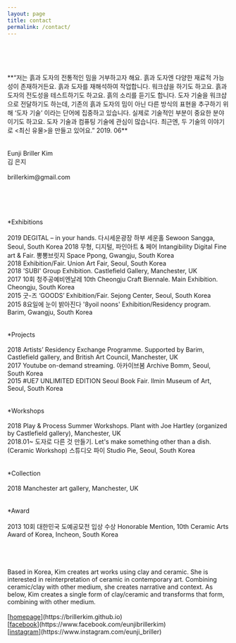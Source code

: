 ```yaml
---
layout: page
title: contact
permalink: /contact/
---
```

<br>
<br>
<br>
<br>
**“저는 흙과 도자의 전통적인 밈을 거부하고자 해요. 흙과 도자엔 다양한 재료적 가능성이 존재하거든요. 흙과 도자를 재해석하여 작업합니다. 워크샵을 하기도 하고요. 흙과 도자의 전도성을 테스트하기도 하고요. 흙의 소리를 듣기도 합니다. 도자 기술을 워크샵으로 전달하기도 하는데, 기존의 흙과 도자의 밈이 아닌 다른 방식의 표현을 추구하기 위해 ‘도자 기술’ 이라는 단어에 집중하고 있습니다. 실제로 기술적인 부분이 중요한 분야이기도 하고요. 도자 기술과 컴퓨팅 기술에 관심이 많습니다. 최근엔, 두 기술의 이야기로 <최신 유물>을 만들고 있어요.” 2019. 06**<br>
<br>
<br>
Eunji Briller Kim<br> 
김 은지<br>
<br>
brillerkim@gmail.com<br>
<br>
<br>
<br>
<br>
<br>
*Exhibitions<br>
<br>
2019 DEGITAL – in your hands. 다시세운광장 하부 세운홀 Sewoon Sangga, Seoul, South Korea 
2018 무형, 디지털, 파인아트 & 페어 Intangibility Digital Fine art & Fair. 뽕뽕브릿지 Space Ppong, Gwangju, South Korea<br>
2018 Exhibition/Fair. Union Art Fair, Seoul, South Korea<br>
2018 'SUBI' Group Exhibition. Castlefield Gallery, Manchester, UK<br> 
2017 10회 청주공예비엔날레 10th Cheongju Craft Biennale. Main Exhibition. Cheongju, South Korea<br>
2015 굿-즈 ‘GOODS’ Exhibition/Fair. Sejong Center, Seoul, South Korea<br> 
2015 8요일에 눈이 밝아진다 '8yoil noons' Exhibition/Residency program. Barim, Gwangju, South Korea<br>
<br>
<br>
*Projects<br>
<br>
2018 Artists’ Residency Exchange Programme. Supported by Barim, Castlefield gallery, and British Art Council, Manchester, UK<br> 
2017 Youtube on-demand streaming. 아카이브봄 Archive Bomm, Seoul, South Korea<br> 
2015 #UE7 UNLIMITED EDITION Seoul Book Fair. Ilmin Museum of Art, Seoul, South Korea<br>
<br>
<br>
*Workshops<br>
<br>
2018 Play & Process Summer Workshops. Plant with Joe Hartley (organized by Castlefield gallery), Manchester, UK<br>
2018.01~ 도자로 다른 것 만들기. Let's make something other than a dish. (Ceramic Workshop) 스튜디오 파이 Studio Pie, Seoul, South Korea<br>
<br>
<br>
*Collection<br> 
<br>
2018 Manchester art gallery, Manchester, UK<br> 
<br>
<br>
*Award<br>
<br>
2013 10회 대한민국 도예공모전 입상 수상 Honorable Mention, 10th Ceramic Arts Award of Korea, Incheon, South Korea  
<br>
<br>
<br>
<br>
<br>
Based in Korea, Kim creates art works using clay and ceramic. She is interested in reinterpretation of ceramic in contemporary art. Combining ceramic/clay with other medium,
she creates narrative and context. As below, Kim creates a single form of clay/ceramic and transforms that form,
combining with other medium.
<br>
<br>
[<U>homepage</U>](https://brillerkim.github.io)<br>
[<U>facebook</U>](https://www.facebook.com/eunjibrillerkim)<br>
[<U>instagram</U>](https://www.instagram.com/eunji_briller)<br>
<br>
<br>
